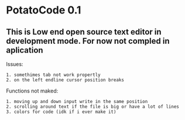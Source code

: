 # PotatoCode 0.1

## This is Low end open source text editor in development mode. For now not compled in aplication

Issues:
```
1. somethimes tab not work propertly
2. on the left endline cursor position breaks
```

Functions not maked:
```
1. moving up and down input write in the same position
2. scrolling around text if the file is big or have a lot of lines
3. colors for code (idk if i ever make it)

